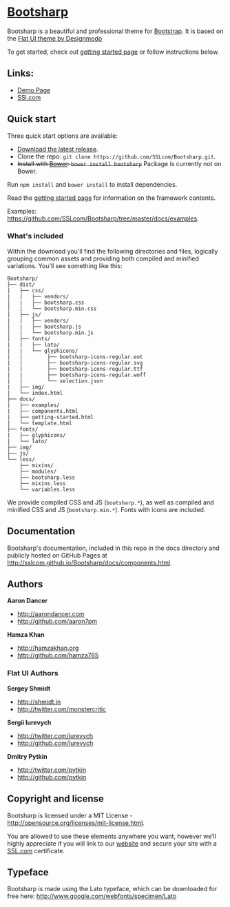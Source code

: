 # [Bootsharp](http://sslcom.github.io/Bootsharp/)

Bootsharp is a beautiful and professional theme for [Bootstrap](http://getbootstrap.com). It is based on the [Flat UI theme by Designmodo](http://designmodo.github.io/flat-ui/)

To get started, check out [getting started page](http://sslcom.github.io/Bootsharp/docs/getting-started.html) or follow instructions below.


## Links:

+ [Demo Page](http://sslcom.github.io/Bootsharp/)
+ [SSl.com](https://www.ssl.com)

## Quick start

Three quick start options are available:

- [Download the latest release](https://github.com/designmodo/flat-ui/archive/2.2.2.zip).
- Clone the repo: `git clone https://github.com/SSLcom/Bootsharp.git`.
- <s>Install with [Bower](http://bower.io): `bower install bootsharp`</s> Package is currently not on Bower.

Run `npm install` and `bower install` to install dependencies.

Read the [getting started page](http://sslcom.github.io/Bootsharp/docs/getting-started.html) for information on the framework contents.

Examples: <https://github.com/SSLcom/Bootsharp/tree/master/docs/examples>.


### What's included

Within the download you'll find the following directories and files, logically grouping common assets and providing both compiled and minified variations. You'll see something like this:

```
Bootsharp/
├── dist/
|   ├── css/
|   |   ├── vendors/
│   |   ├── bootsharp.css
│   |   └── bootsharp.min.css
|   ├── js/
|   |   ├── vendors/
│   |   ├── bootsharp.js
│   |   └── bootsharp.min.js
|   ├── fonts/
|   |   ├── lato/
|   |   └── glyphicons/
|   |        ├── bootsharp-icons-regular.eot
|   |        ├── bootsharp-icons-regular.svg
|   |        ├── bootsharp-icons-regular.ttf
|   |        ├── bootsharp-icons-regular.woff
|   |        └── selection.json
|   ├── img/
|   └── index.html
├── docs/
|   ├── examples/
|   ├── components.html
|   ├── getting-started.html
|   └── template.html
├── fonts/
|   ├── glyphicons/
|   └── lato/
├── img/
├── js/
└── less/
    ├── mixins/
    ├── modules/
    ├── bootsharp.less
    ├── mixins.less
    └── variables.less

```

We provide compiled CSS and JS (`bootsharp.*`), as well as compiled and minified CSS and JS (`bootsharp.min.*`). Fonts with icons are included.


## Documentation

Bootsharp's documentation, included in this repo in the docs directory and publicly hosted on GitHub Pages at <http://sslcom.github.io/Bootsharp/docs/components.html>.

## Authors

**Aaron Dancer**

+ <http://aarondancer.com>
+ <http://github.com/aaron7pm>

**Hamza Khan**

+ <http://hamzakhan.org>
+ <http://github.com/hamza765>

### Flat UI Authors

**Sergey Shmidt**

+ <http://shmidt.in>
+ <http://twitter.com/monstercritic>

**Sergii Iurevych**

+ <http://twitter.com/iurevych>
+ <http://github.com/iurevych>

**Dmitry Pytkin**

+ <http://twitter.com/pytkin>
+ <http://github.com/pytkin>


## Copyright and license

Bootsharp is licensed under a MIT License - http://opensource.org/licenses/mit-license.html.

You are allowed to use these elements anywhere you want, however we’ll highly appreciate if you will link to our [website](https://www.ssl.com) and secure your site with a [SSL.com](https://www.ssl.com) certificate.

## Typeface

Bootsharp is made using the Lato typeface, which can be downloaded for free here: http://www.google.com/webfonts/specimen/Lato
